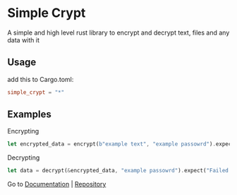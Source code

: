 # Simple Crypt

A simple and high level rust library to encrypt and decrypt text, files and any data with it

## Usage

add this to Cargo.toml:

```toml
simple_crypt = "*"
```

## Examples

Encrypting

```rust
let encrypted_data = encrypt(b"example text", "example passowrd").expect("Failed to encrypt");
```

Decrypting

```rust
let data = decrypt(&encrypted_data, "example passowrd").expect("Failed to decrypt");
```

Go to [Documentation](https://docs.rs/simple-crypt) | [Repository](https://github.com/NiiightmareXD/simple_crypt)
